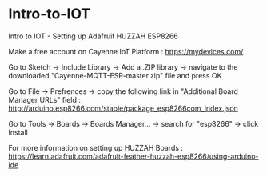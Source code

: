 # Intro-to-IOT
Intro to IOT - Setting up Adafruit HUZZAH ESP8266 


Make a free account on Cayenne IoT Platform : https://mydevices.com/

Go to Sketch -> Include Library -> Add a .ZIP library -> navigate to the downloaded "Cayenne-MQTT-ESP-master.zip" file and press OK

Go to File -> Prefrences -> copy the following link in "Additional Board Manager URLs" field : http://arduino.esp8266.com/stable/package_esp8266com_index.json

Go to Tools -> Boards -> Boards Manager... -> search for "esp8266" ->  click Install



For more information on setting up HUZZAH Boards : https://learn.adafruit.com/adafruit-feather-huzzah-esp8266/using-arduino-ide
